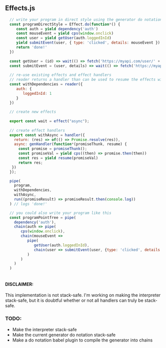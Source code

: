 ## Effects.js
```javascript
  // write your program in direct style using the generator do notation
  const programDirectStyle = Effect.do(function*() {
     const auth = yield dependency('auth')
     const mouseEvent = yield cps(window.onclick)
     const user = yield getUser(auth.loggedInId)
     yield submitEvent(user, { type: 'clicked', details: mouseEvent })
     return 'done!'
  }) 
  
  const getUser = (id) => wait(() => fetch('https://myapi.com/user/' + id))
  const submitEvent = (user, details) => wait(() => fetch('https://myapi.com/event/', { method: 'POST', body: JSON.stringify(details) }))
  
  // re-use existing effects and effect handlers
  // reader returns a handler than can be used to resume the effects with the data provided
  const withDependencies = reader({
     auth: {
        loggedInId: 1  
     }
  })
  
  // create new effects
  
  export const wait = effect("async");
  
  // create effect handlers  
  export const withAsync = handler({
    return: (res) => of(() => Promise.resolve(res)),
    async: genHandler(function*(promiseThunk, resume) {
      const promise = promiseThunk();
      const promiseVal = yield cps((then) => promise.then(then))
      const res = yield resume(promiseVal)
      return res;
   })
  });

  pipe(
    program,
    withDependencies,
    withAsync,
    run((promiseResult) => promiseResult.then(console.log))
  ) // logs 'done!'
```

```javascript
  // you could also write your program like this
  const programPointfree = pipe(
    dependency('auth'),
    chain(auth => pipe(
       cps(window.onclick), 
       chain(mouseEvent => 
          pipe(
             getUser(auth.loggedInId),
             chain(user => submitEvent(user, {type: 'clicked', details: mouseEvent}))
          )
       )
    )
  )  
  
```


#### DISCLAIMER: 
This implementation is not stack-safe. I'm working on making the interpreter stack-safe, but it is doubtful whether or not all handlers can truly be stack-safe.


### TODO:
- Make the interpreter stack-safe
- Make the current generator do notation stack-safe
- Make a do notation babel plugin to compile the generator into chains
